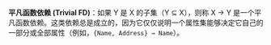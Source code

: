 **平凡函数依赖 (Trivial FD)**：如果 Y 是 X 的子集（Y ⊆ X），则称 X → Y 是一个平凡函数依赖。这类依赖总是成立的，因为它仅仅说明一个属性集能够决定它自己的一部分或全部属性（例如，`{Name, Address} → Name`）。